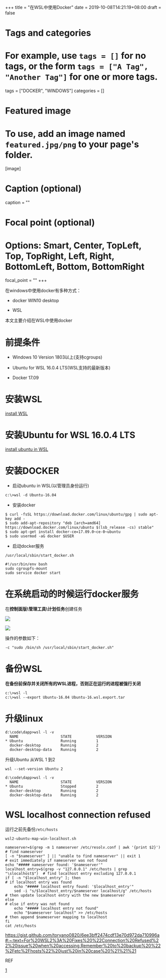 +++
title = "在WSL中使用Docker"
date = 2019-10-08T14:21:19+08:00
draft = false

# Tags and categories
# For example, use `tags = []` for no tags, or the form `tags = ["A Tag", "Another Tag"]` for one or more tags.
tags = ["DOCKER", "WINDOWS"]
categories = []

# Featured image
# To use, add an image named `featured.jpg/png` to your page's folder. 
[image]
  # Caption (optional)
  caption = ""

  # Focal point (optional)
  # Options: Smart, Center, TopLeft, Top, TopRight, Left, Right, BottomLeft, Bottom, BottomRight
  focal_point = ""
+++


在windows中使用docker有多种方式：

- docker WIN10 desktop

- WSL

本文主要介绍在WSL中使用docker

# 前提条件

- Windows 10 Version 1803以上(支持cgroups)

- Ubuntu for WSL 16.0.4 LTS(WSL支持的最新版本)

- Docker 17.09

# 安装WSL

[install WSL](https://docs.microsoft.com/en-us/windows/wsl/install-win10)

# 安装Ubuntu for WSL 16.0.4 LTS

[install ubuntu in WSL](https://docs.microsoft.com/en-us/windows/wsl/install-manual)

# 安装DOCKER

- 启动ubuntu in WSL(以管理员身份运行)

```
c:\>wsl -d Ubuntu-16.04
```

- 安装docker

```
$ curl -fsSL https://download.docker.com/linux/ubuntu/gpg | sudo apt-key add -
$ sudo add-apt-repository "deb [arch=amd64] https://download.docker.com/linux/ubuntu $(lsb_release -cs) stable"
$ sudo apt-get install docker-ce=17.09.0~ce-0~ubuntu
$ sudo usermod -aG docker $USER
```

- 启动docker服务

`/usr/local/sbin/start_docker.sh`

```
#!/usr/bin/env bash
sudo cgroupfs-mount
sudo service docker start
```

# 在系统启动的时候运行docker服务

在**控制面版\管理工具\计划任务**创建任务

![](./task-trigger.png)

![](./action.png)

操作的参数如下：

```
-c "sudo /bin/sh /usr/local/sbin/start_docker.sh"
```

# 备份WSL

**在备份前保存并关闭所有的WSL进程，否则正在运行的进程被强行关闭**

```
c:\>wsl -l
c:\>wsl --export Ubuntu-16.04 Ubuntu-16.wsl.export.tar
```


# 升级linux

```
d:\code\dapp>wsl -l -v
  NAME                   STATE           VERSION
* Ubuntu                 Running         1
  docker-desktop         Running         2
  docker-desktop-data    Running         2
```

升级Ubuntu  从WSL 1 到2

```
wsl --set-version Ubuntu 2

d:\code\dapp>wsl -l -v
  NAME                   STATE           VERSION
* Ubuntu                 Stopped         2
  docker-desktop         Running         2
  docker-desktop-data    Running         2
```


# WSL localhost connection refused


运行之前先备份`/etc/hosts`

`wsl2-ubuntu-map-win-localhost.sh`

```
nameserver=$(grep -m 1 nameserver /etc/resolv.conf | awk '{print $2}')   # find nameserver
[ -n "$nameserver" ] || "unable to find nameserver" || exit 1            # exit immediately if nameserver was not found
echo "##### nameserver found: '$nameserver'"
localhost_entry=$(grep -v "127.0.0.1" /etc/hosts | grep "\slocalhost$")  # find localhost entry excluding 127.0.0.1
if [ -n "$localhost_entry" ]; then                                       # if localhost entry was found
    echo "##### localhost entry found: '$localhost_entry'"
    sed -i "s/$localhost_entry/$nameserver localhost/g" /etc/hosts       # then update localhost entry with the new $nameserver
else                                                                     # else if entry was not found
    echo "##### localhost entry not found"
    echo "$nameserver localhost" >> /etc/hosts                           # then append $nameserver mapping to localhost
fi
cat /etc/hosts                                              
```

https://gist.github.com/toryano0820/6ee3bff2474cdf13e70d972da710996a#:~:text=For%20WSL2%3A%20Fixes%20%22Connection%20Refused%22%20issue%20when%20accessing,Remember%20to%20backup%20%22%2Fetc%2Fhosts%22%20just%20in%20case%20%21%21%21


REF

[1](https://medium.com/faun/docker-running-seamlessly-in-windows-subsystem-linux-6ef8412377aa)